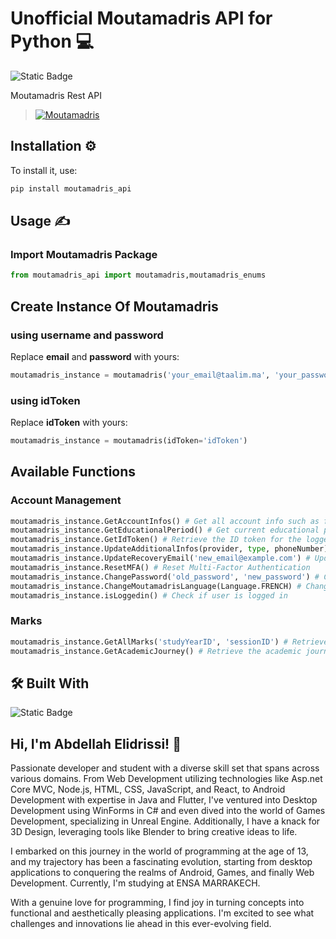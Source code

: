 # Unofficial Moutamadris API for Python 💻

![Static Badge](https://img.shields.io/badge/Awesome%20API-8A2BE2?logo=windows&logoColor=white)

Moutamadris Rest API
>[![Moutamadris](https://img.shields.io/badge/Moutamadris%20Rest%20API-32a852?style=for-the-badge&logo=webpack&logoColor=white)](https://github.com/AbdellahDeveloper/moutamadris_web_api)

## Installation ⚙️

To install it, use:

```bash
pip install moutamadris_api
```

## Usage ✍

### Import Moutamadris Package

```python
from moutamadris_api import moutamadris,moutamadris_enums
```
## Create Instance Of Moutamadris
### using username and password
Replace **email** and **password** with yours:

```python
moutamadris_instance = moutamadris('your_email@taalim.ma', 'your_password')
```

### using idToken
Replace **idToken** with yours:

```python
moutamadris_instance = moutamadris(idToken='idToken')
```
## Available Functions

### Account Management
```python
moutamadris_instance.GetAccountInfos() # Get all account info such as firstname, lastname...
moutamadris_instance.GetEducationalPeriod() # Get current educational period details
moutamadris_instance.GetIdToken() # Retrieve the ID token for the logged-in user
moutamadris_instance.UpdateAdditionalInfos(provider, type, phoneNumber) # Update additional information
moutamadris_instance.UpdateRecoveryEmail('new_email@example.com') # Update recovery email
moutamadris_instance.ResetMFA() # Reset Multi-Factor Authentication
moutamadris_instance.ChangePassword('old_password', 'new_password') # Change password
moutamadris_instance.ChangeMoutamadrisLanguage(Language.FRENCH) # Change API language preference
moutamadris_instance.isLoggedin() # Check if user is logged in
```

### Marks
```python
moutamadris_instance.GetAllMarks('studyYearID', 'sessionID') # Retrieve all marks for a given study year and session
moutamadris_instance.GetAcademicJourney() # Retrieve the academic journey of the logged-in user
```

## 🛠 Built With
![Static Badge](https://img.shields.io/badge/Python%203.10-6b32fa?logo=python&logoColor=white)

## Hi, I'm Abdellah Elidrissi! 👋

Passionate developer and student with a diverse skill set that spans across various domains. From Web Development utilizing technologies like Asp.net Core MVC, Node.js, HTML, CSS, JavaScript, and React, to Android Development with expertise in Java and Flutter, I've ventured into Desktop Development using WinForms in C# and even dived into the world of Games Development, specializing in Unreal Engine. Additionally, I have a knack for 3D Design, leveraging tools like Blender to bring creative ideas to life.

I embarked on this journey in the world of programming at the age of 13, and my trajectory has been a fascinating evolution, starting from desktop applications to conquering the realms of Android, Games, and finally Web Development. Currently, I'm studying at ENSA MARRAKECH.

With a genuine love for programming, I find joy in turning concepts into functional and aesthetically pleasing applications. I'm excited to see what challenges and innovations lie ahead in this ever-evolving field.
